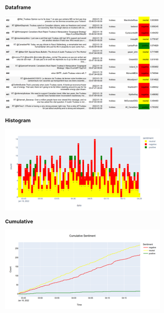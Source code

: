 ### Dataframe
![Sentiment-coloured dataframe](images/img_00.png?raw=true "Sentiment-coloured dataframe")

### Histogram
![histogram](images/img_01.png?raw=true "Histogram")

### Cumulative
![line plot (cumulative)](images/img_02.png?raw=true "Cumulative line plot")

